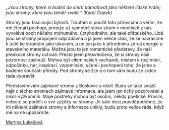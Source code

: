 _„Jsou stromy, které si budeš do smrti pamatovat jako některé lidské tváře; jsou stromy, které jsou téměř svaté.“ (Karel Čapek)_

Stromy jsou fascinující bytosti. Troufám si použít toto přirovnání a věřím, že mě čtenáři pochopí, protože už samotné slovo _strom_ v mnohých z nás vyvolává pocit něčeho mohutného, úctyhodného, ale také přátelského. Lidé jsou se stromy propojeni odpradávna a já jsem velice ráda, že se navracíme k úctě ke stromům jako takovým, a ne jen jako k přírodnímu zdroji energie a stavebního materiálu. Možná jsou to jen romantické představy, že naši předkové stromy uctívali. Přesto jsem přesvědčena, že si stromy naši pozornost zaslouží. Mohou být cílem našich vycházek, místem k rozjímání, odpočinku, her, inspirací, vzpomínání, učení i pochopení toho, že jsme a budeme součástí přírody. Pod stromy se žije a o tom vám budu ze srdce ráda vyprávět.

Představím vám zajímavé stromy z Boskovic a okolí. Budu se také snažit najít o těchto stromech zajímavé informace, ale jsem jen tichý pozorovatel a nikoli výzkumník. Moje postřehy mohou být osobní, někdy poetické. Prosím, nebojte se podělit o své zážitky se stromy. Je také dost pravděpodobné, že mi některé zajímavé stromy a informace unikly, budu proto velice ráda, když mě na ně upozorníte.

[Martina Lukešová](mailto:lukesova.boskovice@seznam.cz)
